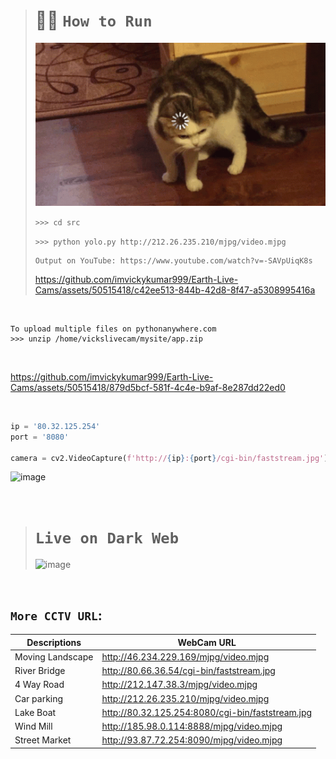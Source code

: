 > # 🏃‍♂️ `How to Run`
> 
> ![image](https://github.com/imvickykumar999/Tesseract-Image-Search/blob/main/static/loading-cat.gif?raw=true)
> 
> `>>> cd src`
> 
> `>>> python yolo.py http://212.26.235.210/mjpg/video.mjpg`
>
>     Output on YouTube: https://www.youtube.com/watch?v=-SAVpUiqK8s
>
> https://github.com/imvickykumar999/Earth-Live-Cams/assets/50515418/c42ee513-844b-42d8-8f47-a5308995416a

<br>

    To upload multiple files on pythonanywhere.com
    >>> unzip /home/vickslivecam/mysite/app.zip

<br>

https://github.com/imvickykumar999/Earth-Live-Cams/assets/50515418/879d5bcf-581f-4c4e-b9af-8e287dd22ed0

<br>

```python
ip = '80.32.125.254'
port = '8080'

camera = cv2.VideoCapture(f'http://{ip}:{port}/cgi-bin/faststream.jpg')
```

![image](https://github.com/imvickykumar999/Earth-Live-Cams/assets/50515418/d499f7b2-03e4-4642-a11b-f7f0d01b0aef)

<br>

> # `Live on Dark Web`
>
> ![image](https://github.com/imvickykumar999/Earth-Live-Cams/assets/50515418/36ffe9b4-8782-42a9-a42d-ef2db67f467f)

<br>

## `More CCTV URL`:

<table>
  <thead>
    <tr>
      <th>Descriptions</th>
      <th>WebCam URL</th>
    </tr>
   </thead>
   <tbody>
     <tr>
       <td>Moving Landscape</td>
       <td>
           <a href="http://46.234.229.169/mjpg/video.mjpg"> 
               http://46.234.229.169/mjpg/video.mjpg 
           </a>
       </td>
     </tr>
     <tr>
       <td>River Bridge</td>
       <td>
           <a href="http://80.66.36.54/cgi-bin/faststream.jpg"> 
               http://80.66.36.54/cgi-bin/faststream.jpg 
           </a>
       </td>
     </tr>
     <tr>
       <td>4 Way Road</td>
       <td>
           <a href="http://212.147.38.3/mjpg/video.mjpg"> 
               http://212.147.38.3/mjpg/video.mjpg 
           </a>
       </td>
     </tr>
     <tr>
       <td>Car parking</td>
       <td>
           <a href="http://212.26.235.210/mjpg/video.mjpg"> 
               http://212.26.235.210/mjpg/video.mjpg 
           </a>
       </td>
     </tr>
     <tr>
       <td>Lake Boat</td>
       <td>
           <a href="http://80.32.125.254:8080/cgi-bin/faststream.jpg"> 
               http://80.32.125.254:8080/cgi-bin/faststream.jpg 
           </a>
       </td>
     </tr>
     <tr>
       <td>Wind Mill</td>
       <td>
           <a href="http://185.98.0.114:8888/mjpg/video.mjpg"> 
               http://185.98.0.114:8888/mjpg/video.mjpg 
           </a>
       </td>
     </tr>
     <tr>
       <td>Street Market</td>
       <td>
           <a href="http://93.87.72.254:8090/mjpg/video.mjpg"> 
               http://93.87.72.254:8090/mjpg/video.mjpg 
           </a>
       </td>
     </tr>
  </tbody>
</table>

